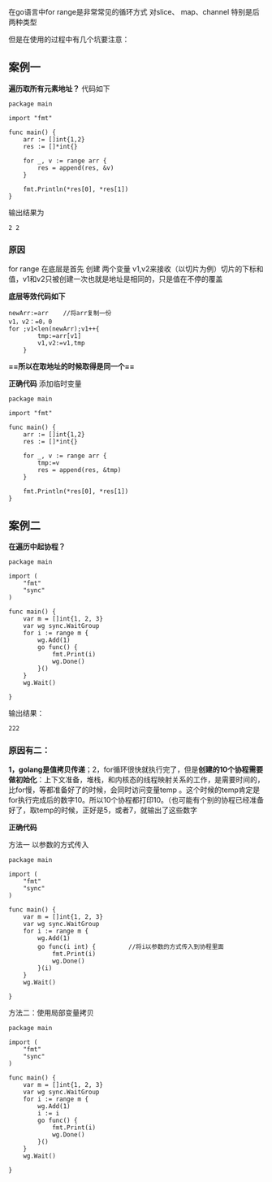 在go语言中for range是非常常见的循环方式 对slice、 map、channel 特别是后两种类型

但是在使用的过程中有几个坑要注意：

## 案例一

**遍历取所有元素地址？**  代码如下

```
package main
 
import "fmt"
 
func main() {
	arr := []int{1,2}
	res := []*int{}
 
	for _, v := range arr {
		res = append(res, &v)
	}
 
	fmt.Println(*res[0], *res[1])
}
```

输出结果为  

```
2 2 
```

### 原因

for range 在底层是首先 创建 两个变量 v1,v2来接收（以切片为例）切片的下标和值，v1和v2只被创建一次也就是地址是相同的，只是值在不停的覆盖

**底层等效代码如下**

```
newArr:=arr    //将arr复制一份
v1，v2：=0，0
for ;v1<len(newArr);v1++{
		tmp:=arr[v1]
		v1,v2:=v1,tmp
	}
```

**==所以在取地址的时候取得是同一个==**

**正确代码** 添加临时变量

```
package main

import "fmt"

func main() {
	arr := []int{1,2}
	res := []*int{}
 
	for _, v := range arr {
		tmp:=v
		res = append(res, &tmp)
	}
 
	fmt.Println(*res[0], *res[1])
}
```



## 案例二

**在遍历中起协程？**

```
package main
 
import (
	"fmt"
	"sync"
)
 
func main() {
	var m = []int{1, 2, 3}
	var wg sync.WaitGroup
	for i := range m {
		wg.Add(1)
 		go func() {
			fmt.Print(i)
			wg.Done()
    	}()
	}
	wg.Wait()
 
}
```

输出结果：

```undefined
222
```

### 原因有二：

**1，golang是值拷贝传递**；2，for循环很快就执行完了，但是**创建的10个协程需要做初始化**：上下文准备，堆栈，和内核态的线程映射关系的工作，是需要时间的，比for慢，等都准备好了的时候，会同时访问变量temp 。这个时候的temp肯定是for执行完成后的数字10。所以10个协程都打印10。（也可能有个别的协程已经准备好了，取temp的时候，正好是5，或者7，就输出了这些数字

**正确代码**

方法一  以参数的方式传入

```
package main
 
import (
	"fmt"
	"sync"
)
 
func main() {
	var m = []int{1, 2, 3}
	var wg sync.WaitGroup
	for i := range m {
		wg.Add(1)
 		go func(i int) {         //将i以参数的方式传入到协程里面
			fmt.Print(i)
			wg.Done()
    	}(i)
	}
	wg.Wait()
 
}
```

方法二：使用局部变量拷贝

```
package main
 
import (
	"fmt"
	"sync"
)
 
func main() {
	var m = []int{1, 2, 3}
	var wg sync.WaitGroup
	for i := range m {
		wg.Add(1)
		i := i
 		go func() {
			fmt.Print(i)
			wg.Done()
    	}()
	}
	wg.Wait()
 
}
```

